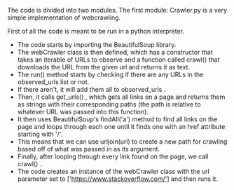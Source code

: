 The code is divided into two modules. The first module: Crawler.py is a very simple implementation of webcrawling.

First of all the code is meant to be run in a python interpreter.

- The code starts by importing the BeautifulSoup library.
- The webCrawler class is then defined, which has a constructor that takes an iterable of URLs to observe and a function called crawl() that downloads the URL from the given url and returns it as text.
- The run() method starts by checking if there are any URLs in the observed_urls list or not.
- If there aren't, it will add them all to observed_urls .
- Then, it calls get_urls() , which gets all links on a page and returns them as strings with their corresponding paths (the path is relative to whatever URL was passed into this function).
- It then uses BeautifulSoup's findAll('a') method to find all links on the page and loops through each one until it finds one with an href attribute starting with '/'.
- This means that we can use urljoin(url) to create a new path for crawling based off of what was passed in as its argument.
- Finally, after looping through every link found on the page, we call crawl() .
- The code creates an instance of the webCrawler class with the url parameter set to ['https://www.stackoverflow.com/'] and then runs it.